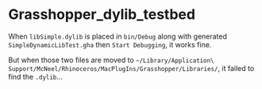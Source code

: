 # Grasshopper_dylib_testbed

When `libSimple.dylib` is placed in `bin/Debug` along with generated `SimpleDynamicLibTest.gha` then `Start Debugging`, it works fine.

But when those two files are moved to `~/Library/Application\ Support/McNeel/Rhinoceros/MacPlugIns/Grasshopper/Libraries/`, it failed to find the `.dylib`...
